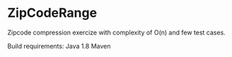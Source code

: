 # ZipCodeRange
Zipcode compression exercize with complexity of O(n) and few test cases.

Build requirements:
Java 1.8
Maven

